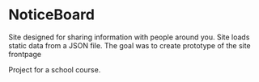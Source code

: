# NoticeBoard

Site designed for sharing information with people around you. Site loads static data from a JSON file.
The goal was to create prototype of the site frontpage


Project for a school course.
